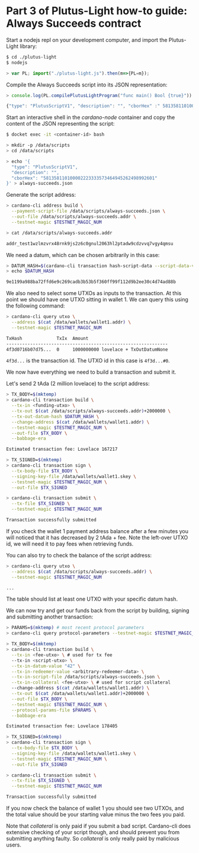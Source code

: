 # Part 3 of Plutus-Light how-to guide: Always Succeeds contract
Start a nodejs repl on your development computer, and import the Plutus-Light library:
```bash
$ cd ./plutus-light
$ nodejs
```
```javascript
> var PL; import("./plutus-light.js").then(m=>{PL=m});
```

Compile the Always Succeeds script into its JSON representation:
```javascript
> console.log(PL.compilePlutusLightProgram("func main() Bool {true}"))

{"type": "PlutusScriptV1", "description": "", "cborHex" :" 581358110100002223333573464945262498992601"}
```

Start an interactive shell in the *cardano-node* container and copy the content of the JSON representing the script:
```bash
$ docket exec -it <container-id> bash

> mkdir -p /data/scripts
> cd /data/scripts

> echo '{
  "type": "PlutusScriptV1", 
  "description": "", 
  "cborHex": "581358110100002223333573464945262498992601"
}' > always-succeeds.json

```

Generate the script address:
```bash
> cardano-cli address build \
  --payment-script-file /data/scripts/always-succeeds.json \
  --out-file /data/scripts/always-succeeds.addr \
  --testnet-magic $TESTNET_MAGIC_NUM

> cat /data/scripts/always-succeeds.addr

addr_test1wzlmzvrx48rnk9js2z6c0gnul2063hl2ptadw9cdzvvq7vgy4qmsu
```

We need a datum, which can be chosen arbitrarily in this case:
```bash
> DATUM_HASH=$(cardano-cli transaction hash-script-data --script-data-value "42")
> echo $DATUM_HASH

9e1199a988ba72ffd6e9c269cadb3b53b5f360ff99f112d9b2ee30c4d74ad88b
```

We also need to select some UTXOs as inputs to the transaction. At this point we should have one UTXO sitting in wallet 1. We can query this using the following command:
```bash
> cardano-cli query utxo \
  --address $(cat /data/wallets/wallet1.addr) \
  --testnet-magic $TESTNET_MAGIC_NUM

TxHash             TxIx  Amount
-------------------------------------------------------------
4f3d0716b07d75...  0     1000000000 lovelace + TxOutDatumNone
```
`4f3d...` is the transaction id. The UTXO id in this case is `4f3d...#0`.

We now have everything we need to build a transaction and submit it.

Let's send 2 tAda (2 million lovelace) to the script address:
```bash
> TX_BODY=$(mktemp)
> cardano-cli transaction build \
  --tx-in <funding-utxo> \
  --tx-out $(cat /data/scripts/always-succeeds.addr)+2000000 \
  --tx-out-datum-hash $DATUM_HASH \
  --change-address $(cat /data/wallets/wallet1.addr) \
  --testnet-magic $TESTNET_MAGIC_NUM \
  --out-file $TX_BODY \
  --babbage-era

Estimated transaction fee: Lovelace 167217

> TX_SIGNED=$(mktemp)
> cardano-cli transaction sign \
  --tx-body-file $TX_BODY \
  --signing-key-file /data/wallets/wallet1.skey \
  --testnet-magic $TESTNET_MAGIC_NUM \
  --out-file $TX_SIGNED

> cardano-cli transaction submit \
  --tx-file $TX_SIGNED \
  --testnet-magic $TESTNET_MAGIC_NUM

Transaction successfully submitted
```

If you check the wallet 1 payment address balance after a few minutes you will noticed that it has decreased by 2 tAda + fee. Note the left-over UTXO id, we will need it to pay fees when retrieving funds.


You can also try to check the balance of the script address:
```bash
> cardano-cli query utxo \
  --address $(cat /data/scripts/always-succeeds.addr) \
  --testnet-magic $TESTNET_MAGIC_NUM

...
```
The table should list at least one UTXO with your specific datum hash.

We can now try and get our funds back from the script by building, signing and submitting another transaction:
```bash
> PARAMS=$(mktemp) # most recent protocol parameters
> cardano-cli query protocol-parameters --testnet-magic $TESTNET_MAGIC_NUM > $PARAMS

> TX_BODY=$(mktemp)
> cardano-cli transaction build \
  --tx-in <fee-utxo> \ # used for tx fee
  --tx-in <script-utxo> \
  --tx-in-datum-value "42" \
  --tx-in-redeemer-value <arbitrary-redeemer-data> \
  --tx-in-script-file /data/scripts/always-succeeds.json \
  --tx-in-collateral <fee-utxo> \ # used for script collateral
  --change-address $(cat /data/wallets/wallet1.addr) \
  --tx-out $(cat /data/wallets/wallet1.addr)+2000000 \
  --out-file $TX_BODY \
  --testnet-magic $TESTNET_MAGIC_NUM \
  --protocol-params-file $PARAMS \
  --babbage-era

Estimated transaction fee: Lovelace 178405

> TX_SIGNED=$(mktemp)
> cardano-cli transaction sign \
  --tx-body-file $TX_BODY \
  --signing-key-file /data/wallets/wallet1.skey \
  --testnet-magic $TESTNET_MAGIC_NUM \
  --out-file $TX_SIGNED

> cardano-cli transaction submit \
  --tx-file $TX_SIGNED \
  --testnet-magic $TESTNET_MAGIC_NUM

Transaction successfully submitted
```

If you now check the balance of wallet 1 you should see two UTXOs, and the total value should be your starting value minus the two fees you paid. 

Note that *collateral* is only paid if you submit a bad script. Cardano-cli does extensive checking of your script though, and should prevent you from submitting anything faulty. So *collateral* is only really paid by malicious users.
